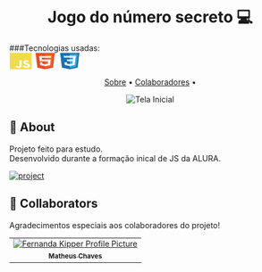 [PROJECT__BADGE]: https://img.shields.io/badge/📱Visit_this_project-000?style=for-the-badge&logo=project
[PROJECT__URL]: https://jogo-self-kappa-11.vercel.app/

<h1 align="center" style="font-weight: bold;">Jogo do número secreto 💻</h1>
###Tecnologias usadas:
<div imgs display="inline-block" align-items="center">
    <img align="center" alt="Js" height="30" width="40" src="https://raw.githubusercontent.com/devicons/devicon/master/icons/javascript/javascript-plain.svg">
    <img align="center" alt="HTML" height="30" width="40" src="https://raw.githubusercontent.com/devicons/devicon/master/icons/html5/html5-original.svg">
    <img align="center" alt="CSS" height="30" width="40" src="https://raw.githubusercontent.com/devicons/devicon/master/icons/css3/css3-original.svg">
</div>

<p align="center">
    <a href="#about">Sobre</a> • 
    <a href="#colab">Colaboradores</a> •
</p>

<p align="center">
    <img src="img/Jogo do Número Secreto.png" alt="Tela Inicial" width="400px">
</p>

<h2 id="started">📌 About</h2>

Projeto feito para estudo.<br>
Desenvolvido durante a formação inical de JS da ALURA.

[![project][PROJECT__BADGE]][PROJECT__URL]
<h2 id="colab">🤝 Collaborators</h2>
Agradecimentos especiais aos colaboradores do projeto!
<table>
  <tr>
    <td align="center">
      <a href="#">
        <img src="https://avatars.githubusercontent.com/u/88739142?v=4" width="100px;" alt="Fernanda Kipper Profile Picture"/><br>
        <sub>
          <b>Matheus Chaves</b>
        </sub>
      </a>
    </td>
  </tr>
</table>
